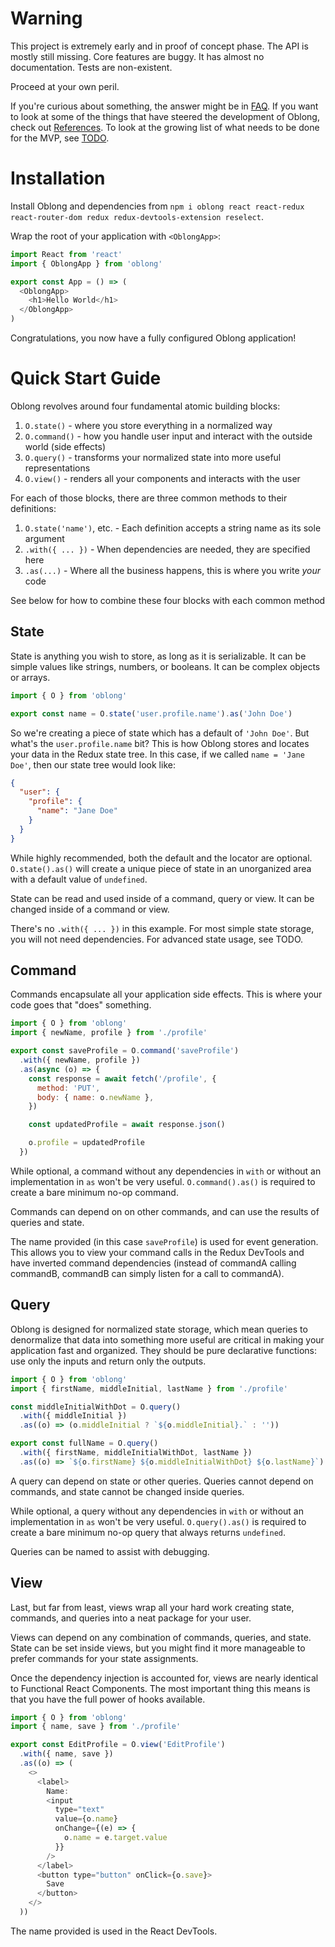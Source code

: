 # Warning

This project is extremely early and in proof of concept phase. The API is mostly still missing. Core features are buggy. It has almost no documentation. Tests are non-existent.

Proceed at your own peril.

If you're curious about something, the answer might be in [FAQ](faq.md). If you want to look at some of the things that have steered the development of Oblong, check out [References](references.md). To look at the growing list of what needs to be done for the MVP, see [TODO](todo.md).

# Installation

Install Oblong and dependencies from `npm i oblong react react-redux react-router-dom redux redux-devtools-extension reselect`.

Wrap the root of your application with `<OblongApp>`:

```js
import React from 'react'
import { OblongApp } from 'oblong'

export const App = () => (
  <OblongApp>
    <h1>Hello World</h1>
  </OblongApp>
)
```

Congratulations, you now have a fully configured Oblong application!

# Quick Start Guide

Oblong revolves around four fundamental atomic building blocks:

1. `O.state()` - where you store everything in a normalized way
2. `O.command()` - how you handle user input and interact with the outside world (side effects)
3. `O.query()` - transforms your normalized state into more useful representations
4. `O.view()` - renders all your components and interacts with the user

For each of those blocks, there are three common methods to their definitions:

1. `O.state('name')`, etc. - Each definition accepts a string name as its sole argument
2. `.with({ ... })` - When dependencies are needed, they are specified here
3. `.as(...)` - Where all the business happens, this is where you write _your_ code

See below for how to combine these four blocks with each common method

## State

State is anything you wish to store, as long as it is serializable. It can be simple values like strings, numbers, or booleans. It can be complex objects or arrays.

```js
import { O } from 'oblong'

export const name = O.state('user.profile.name').as('John Doe')
```

So we're creating a piece of state which has a default of `'John Doe'`. But what's the `user.profile.name` bit? This is how Oblong stores and locates your data in the Redux state tree. In this case, if we called `name = 'Jane Doe'`, then our state tree would look like:

```json
{
  "user": {
    "profile": {
      "name": "Jane Doe"
    }
  }
}
```

While highly recommended, both the default and the locator are optional. `O.state().as()` will create a unique piece of state in an unorganized area with a default value of `undefined`.

State can be read and used inside of a command, query or view. It can be changed inside of a command or view.

There's no `.with({ ... })` in this example. For most simple state storage, you will not need dependencies. For advanced state usage, see TODO.

## Command

Commands encapsulate all your application side effects. This is where your code goes that "does" something.

```js
import { O } from 'oblong'
import { newName, profile } from './profile'

export const saveProfile = O.command('saveProfile')
  .with({ newName, profile })
  .as(async (o) => {
    const response = await fetch('/profile', {
      method: 'PUT',
      body: { name: o.newName },
    })

    const updatedProfile = await response.json()

    o.profile = updatedProfile
  })
```

While optional, a command without any dependencies in `with` or without an implementation in `as` won't be very useful. `O.command().as()` is required to create a bare minimum no-op command.

Commands can depend on on other commands, and can use the results of queries and state.

The name provided (in this case `saveProfile`) is used for event generation. This allows you to view your command calls in the Redux DevTools and have inverted command dependencies (instead of commandA calling commandB, commandB can simply listen for a call to commandA).

## Query

Oblong is designed for normalized state storage, which mean queries to denormalize that data into something more useful are critical in making your application fast and organized. They should be pure declarative functions: use only the inputs and return only the outputs.

```js
import { O } from 'oblong'
import { firstName, middleInitial, lastName } from './profile'

const middleInitialWithDot = O.query()
  .with({ middleInitial })
  .as((o) => (o.middleInitial ? `${o.middleInitial}.` : ''))

export const fullName = O.query()
  .with({ firstName, middleInitialWithDot, lastName })
  .as((o) => `${o.firstName} ${o.middleInitialWithDot} ${o.lastName}`)
```

A query can depend on state or other queries. Queries cannot depend on commands, and state cannot be changed inside queries.

While optional, a query without any dependencies in `with` or without an implementation in `as` won't be very useful. `O.query().as()` is required to create a bare minimum no-op query that always returns `undefined`.

Queries can be named to assist with debugging.

## View

Last, but far from least, views wrap all your hard work creating state, commands, and queries into a neat package for your user.

Views can depend on any combination of commands, queries, and state. State can be set inside views, but you might find it more manageable to prefer commands for your state assignments.

Once the dependency injection is accounted for, views are nearly identical to Functional React Components. The most important thing this means is that you have the full power of hooks available.

```js
import { O } from 'oblong'
import { name, save } from './profile'

export const EditProfile = O.view('EditProfile')
  .with({ name, save })
  .as((o) => (
    <>
      <label>
        Name:
        <input
          type="text"
          value={o.name}
          onChange={(e) => {
            o.name = e.target.value
          }}
        />
      </label>
      <button type="button" onClick={o.save}>
        Save
      </button>
    </>
  ))
```

The name provided is used in the React DevTools.
